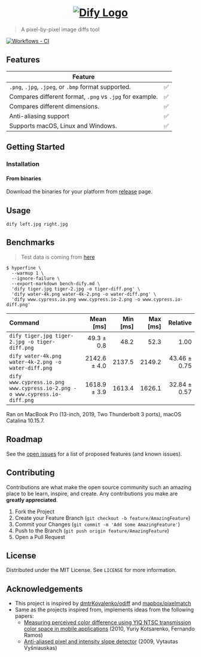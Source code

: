 <h1 align="center">
  <a href="https://github.com/jihchi/dify"><img src="logo.png" alt="Dify Logo" /></a>
</h1>

> A pixel-by-pixel image diffs tool

[![Workflows - CI][workflows-ci-shield]][workflows-ci-url]

## Features

| Feature                                                  |     |
| -------------------------------------------------------- | --- |
| `.png`, `.jpg`, `.jpeg`, or `.bmp` format supported.     | ✅  |
| Compares different format, `.png` vs `.jpg` for example. | ✅  |
| Compares different dimensions.                           | ✅  |
| Anti-aliasing support                                    | ✅  |
| Supports macOS, Linux and Windows.                       | ✅  |

## Getting Started

### Installation

#### From binaries

Download the binaries for your platform from [release](https://github.com/jihchi/dify/releases) page.

## Usage

```
dify left.jpg right.jpg
```

## Benchmarks

> Test data is coming from [here](https://github.com/dmtrKovalenko/odiff/tree/main/images)

```
$ hyperfine \
  --warmup 1 \
  --ignore-failure \
  --export-markdown bench-dify.md \
  'dify tiger.jpg tiger-2.jpg -o tiger-diff.png' \
  'dify water-4k.png water-4k-2.png -o water-diff.png' \
  'dify www.cypress.io.png www.cypress.io-2.png -o www.cypress.io-diff.png'
```

| Command                                                                   |    Mean [ms] | Min [ms] | Max [ms] |     Relative |
| :------------------------------------------------------------------------ | -----------: | -------: | -------: | -----------: |
| `dify tiger.jpg tiger-2.jpg -o tiger-diff.png`                            |   49.3 ± 0.8 |     48.2 |     52.3 |         1.00 |
| `dify water-4k.png water-4k-2.png -o water-diff.png`                      | 2142.6 ± 4.0 |   2137.5 |   2149.2 | 43.46 ± 0.75 |
| `dify www.cypress.io.png www.cypress.io-2.png -o www.cypress.io-diff.png` | 1618.9 ± 3.9 |   1613.4 |   1626.1 | 32.84 ± 0.57 |

Ran on MacBook Pro (13-inch, 2019, Two Thunderbolt 3 ports), macOS Catalina 10.15.7.

## Roadmap

See the [open issues](https://github.com/jihchi/dify/issues) for a list of proposed features (and known issues).

## Contributing

Contributions are what make the open source community such an amazing place to be learn, inspire, and create. Any contributions you make are **greatly appreciated**.

1. Fork the Project
2. Create your Feature Branch (`git checkout -b feature/AmazingFeature`)
3. Commit your Changes (`git commit -m 'Add some AmazingFeature'`)
4. Push to the Branch (`git push origin feature/AmazingFeature`)
5. Open a Pull Request

## License

Distributed under the MIT License. See `LICENSE` for more information.

<!-- ACKNOWLEDGEMENTS -->

## Acknowledgements

- This project is inspired by [dmtrKovalenko/odiff](https://github.com/dmtrKovalenko/odiff) and [mapbox/pixelmatch](https://github.com/mapbox/pixelmatch)
- Same as the projects inspired from, implements ideas from the following papers:
  - [Measuring perceived color difference using YIQ NTSC transmission color space in mobile applications](http://www.progmat.uaem.mx:8080/artVol2Num2/Articulo3Vol2Num2.pdf) (2010, Yuriy Kotsarenko, Fernando Ramos)
  - [Anti-aliased pixel and intensity slope detector](https://www.researchgate.net/publication/234126755_Anti-aliased_Pixel_and_Intensity_Slope_Detector) (2009, Vytautas Vyšniauskas)

[workflows-ci-shield]: https://github.com/jihchi/dify/workflows/CI/badge.svg
[workflows-ci-url]: https://github.com/jihchi/dify/actions?query=workflow%3ACI
